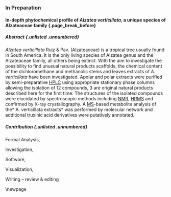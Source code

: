 ### In Preparation

#### In-depth phytochemical profile of *Alzatea verticillata*, a unique species of Alzateaceae family {.page_break_before}

##### Abstract {.unlisted .unnumbered}

*Alzatea verticillata* Ruiz & Pav. (Alzateaceae) is a tropical tree usually found in South America.
It is the only living species of Alzatea genus and the Alzateaceae family, all others being extinct.
With the aim to investigate the possibility to find unusual natural products scaffolds, the chemical content of the dichloromethane and methanolic stems and leaves extracts of *A. verticillata* have been investigated.
Apolar and polar extracts were purified by semi-preparative [HPLC](#hplc) using appropriate stationary phase columns allowing the isolation of 12 compounds, 3 are original natural products described here for the first time.
The structures of the isolated compounds were elucidated by spectroscopic methods including [NMR](#nmr), [HR](#hr)[MS](#ms) and confirmed by X-ray crystallography.
A [MS](#ms)-based metabolite analysis of the* A. verticillata extracts* was performed by molecular network and additional truxinic acid derivatives were putatively annotated. 

##### Contribution {.unlisted .unnumbered}

<!-- Conceptualization, -->
<!-- Data curation, -->
Formal Analysis,
<!-- Funding acquisition, -->
Investigation,
<!-- Methodology, -->
<!-- Project administration, -->
<!-- Resources, -->
Software,
<!-- Supervision, -->
<!-- Validation, -->
Visualization,
<!-- Writing – original draft, -->
Writing – review & editing

\newpage